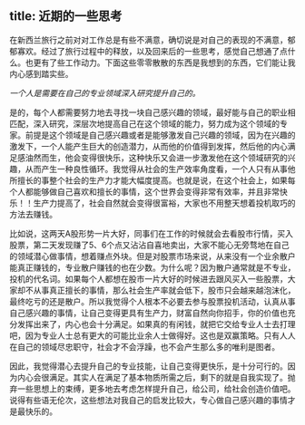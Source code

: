 
title: 近期的一些思考
---




在新西兰旅行之前对对工作总是有些不满意，确切说是对自己的表现的不满意，郁郁寡欢。经过了旅行过程中的释放，以及回来后的一些思考，感觉自己想通了点什么。也更有了些工作动力。下面这些零零散散的东西是我想到的东西，它们能让我内心感到踏实些。

*一个人是需要在自己的专业领域深入研究提升自己的。*

是的，每个人都需要努力地去寻找一块自己感兴趣的领域，最好能与自己的职业相匹配，深入研究，深层次地提高自己在这个领域的能力，努力成为这个领域的专家。前提是这个领域是自己感兴趣或者是能够激发自己兴趣的领域，因为在兴趣的激发下，一个人能产生巨大的创造潜力，从而他的价值得到发挥，然后他的内心满足感油然而生，他会变得很快乐，这种快乐又会进一步激发他在这个领域研究的兴趣，从而产生一种良性循环。我觉得从社会的生产效率角度看，一个人只有从事他所擅长的事整个社会的生产力才能大幅度提高。也就是说，在这个社会上，如果每个人都能够做自己喜欢和擅长的事情，这个世界会变得非常有效率，并且非常快乐！！生产力提高了，社会自然就会变得很富裕，大家也不用整天想着投机取巧的方法去赚钱。

比如说，这两天A股形势一片大好，同事们在工作的时候就会去看股市行情，买入股票，第二天发现赚了5、6个点又沾沾自喜地卖出，大家不能心无旁骛地在自己的领域潜心做事情，想着赚点外块。但是对股票市场来说，从来没有一个业余散户能真正赚钱的，专业散户赚钱的也在少数。为什么呢？因为散户通常就是不专业，投机的代名词。如果每个人都想在股市一片大好的时候进去跟风买入一些股票，大家却不从事真正擅长的事情，那么社会生产率就会低下，股市只会越来越泡沫化，最终吃亏的还是散户。所以我觉得个人根本不必要去参与股票投机活动，认真从事自己感兴趣的事情，让自己变得更具有生产力，财富自然向你招手，你的价值也充分发挥出来了，内心也会十分满足。如果真的有闲钱，就把它交给专业人士去打理吧，因为专业人士总有更大的可能比业余人士做得好。这也是双赢策略。只有人人在自己的领域尽忠职守，社会才不会浮躁，也不会产生那么多的唯利是图者。

因此，我觉得潜心去提升自己的专业技能，让自己变得更快乐，是十分可行的。因为内心会很满足。其实人在满足了基本物质所需之后，剩下的就是自我实现了。抛弃一些思想上的束缚，更多地去考虑怎样提升自己，给公司，给社会创造价值吧。说得有些语无伦次，这些想法对我自己的启发比较大，专心做自己感兴趣的事情才是最快乐的。